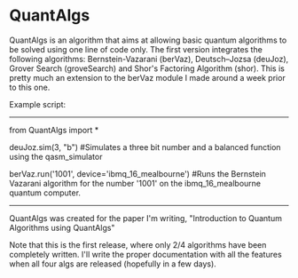 # QuantAlgs
 QuantAlgs is an algorithm that aims at allowing basic quantum algorithms to be solved using one line of code only. The first version integrates the following algorithms: Bernstein-Vazarani (berVaz), Deutsch–Jozsa (deuJoz), Grover Search (groveSearch) and Shor's Factoring Algorithm (shor). This is pretty much an extension to the berVaz module I made around a week prior to this one.
 

Example script:
 
 -------------------------------------------------------------------------------------------------------------------------------------------------------------------

from QuantAlgs import *

deuJoz.sim(3, "b") #Simulates a three bit number and a balanced function using the qasm_simulator

berVaz.run('1001', device='ibmq_16_mealbourne') #Runs the Bernstein Vazarani algorithm for the number '1001' on the ibmq_16_mealbourne quantum computer. 

--------------------------------------------------------------------------------------------------------------------------------------------------------------------

QuantAlgs was created for the paper I'm writing, "Introduction to Quantum Algorithms using QuantAlgs"

Note that this is the first release, where only 2/4 algorithms have been completely written. I'll write the proper documentation with all the features when all four algs are released (hopefully in a few days).

